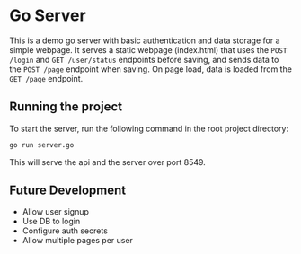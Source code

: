 # Go Server
This is a demo go server with basic authentication and data storage for a simple webpage. It serves a static webpage (index.html) that uses the `POST /login` and `GET /user/status` endpoints before saving, and sends data to the `POST /page` endpoint when saving. On page load, data is loaded from the `GET /page` endpoint.

## Running the project

To start the server, run the following command in the root project directory:
``` bash
go run server.go
```
This will serve the api and the server over port 8549. 
## Future Development
- Allow user signup
- Use DB to login
- Configure auth secrets
- Allow multiple pages per user